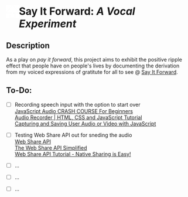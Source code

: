 # <img align="left" width="35px" src="https://github.com/ykeza/Say-It-Forward/blob/main/img/Hypewards.png?raw=true"> Say It Forward: *A Vocal Experiment*


## **Description**
As a play on *pay it forward*, this project aims to exhibit the positive ripple effect that people have on people's lives by documenting the derivation from my voiced expressions of gratitute for all to see @ [Say It Forward](https://www.hypewards.com/sayitforward).

## **To-Do:**
- [ ] Recording speech input with the option to start over
<br>[JavaScript Audio CRASH COURSE For Beginners](https://www.youtube.com/watch?v=VXWvfrmpapI)
<br>[Audio Recorder | HTML, CSS and JavaScript Tutorial](https://www.youtube.com/watch?v=B3wWIsNHPk4)
<br>[Capturing and Saving User Audio or Video with JavaScript](https://www.youtube.com/watch?v=K6L38xk2rkk)
- [ ] Testing Web Share API out for sneding the audio
<br> [Web Share API](https://developer.mozilla.org/en-US/docs/Web/API/Web_Share_API)
<br> [The Web Share API Simplified](https://www.youtube.com/watch?v=lt77LscZcn0)
<br> [Web Share API Tutorial - Native Sharing is Easy!](https://www.youtube.com/watch?v=MjB1Nyx6hns)
- [ ] ...

- [ ] ...

- [ ] ...
